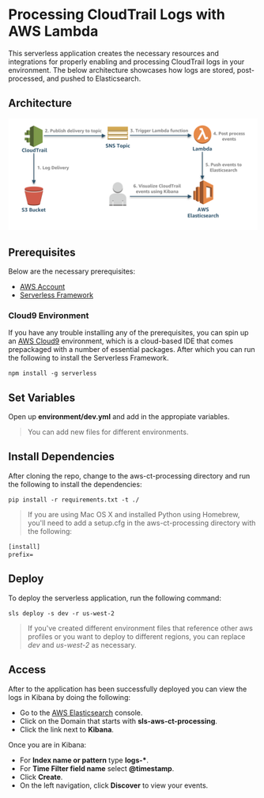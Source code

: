 # Processing CloudTrail Logs with AWS Lambda

This serverless application creates the necessary resources and integrations for properly enabling and processing CloudTrail logs in your environment. The below architecture showcases how logs are stored, post-processed, and pushed to Elasticsearch.

## Architecture

![Log-Architecture](images/aws-ct-processing-arch.png)

## Prerequisites

Below are the necessary prerequisites:

*	[AWS Account](https://aws.amazon.com/premiumsupport/knowledge-center/create-and-activate-aws-account/)
*	[Serverless Framework](https://serverless.com/)

### Cloud9 Environment

If you have any trouble installing any of the prerequisites, you can spin up an [AWS Cloud9](https://aws.amazon.com/cloud9/) environment, which is a cloud-based IDE that comes prepackaged with a number of essential packages.  After which you can run the following to install the Serverless Framework.

```
npm install -g serverless
```

## Set Variables

Open up **environment/dev.yml** and add in the appropiate variables. 

>  You can add new files for different environments.

## Install Dependencies

After cloning the repo, change to the aws-ct-processing directory and run the following to install the dependencies:

```
pip install -r requirements.txt -t ./
```

> If you are using Mac OS X and installed Python using Homebrew, you'll need to add a setup.cfg in the aws-ct-processing directory with the following:

```
[install]
prefix=
```

## Deploy

To deploy the serverless application, run the following command:

```
sls deploy -s dev -r us-west-2
```

> If you've created different environment files that reference other aws profiles or you want to deploy to different regions, you can replace *dev* and *us-west-2* as necessary.

## Access

After to the application has been successfully deployed you can view the logs in Kibana by doing the following:

* Go to the [AWS Elasticsearch](https://us-west-2.console.aws.amazon.com/es/home?region=us-west-2) console.
* Click on the Domain that starts with **sls-aws-ct-processing**.
* Click the link next to **Kibana**.

Once you are in Kibana:

* For **Index name or pattern** type **logs-\***.
* For **Time Filter field name** select **@timestamp**.
* Click **Create**.
* On the left navigation, click **Discover** to view your events.